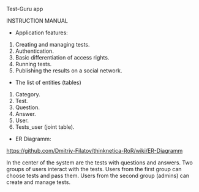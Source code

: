 
Test-Guru app

INSTRUCTION MANUAL

* Application features:

1. Сreating and managing tests.
2. Authentication.
3. Basic differentiation of access rights.
4. Running tests.
5. Publishing the results on a social network.

* The list of entities (tables)

1. Category.
2. Test.
3. Question.
4. Answer.
5. User.
6. Tests_user (joint table).

* ER Diagramm:

https://github.com/Dmitriy-Filatov/thinknetica-RoR/wiki/ER-Diagramm

In the center of the system are the tests with questions and answers.
Two groups of users interact with the tests.
Users from the first group can choose tests and pass them.
Users from the second group (admins) can create and manage tests.
